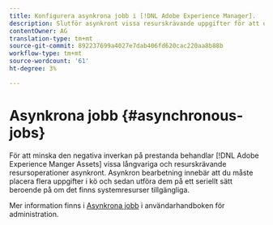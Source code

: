 ```yaml
---
title: Konfigurera asynkrona jobb i [!DNL Adobe Experience Manager].
description: Slutför asynkront vissa resurskrävande uppgifter för att optimera prestandan i [!DNL Experience Manager Assets].
contentOwner: AG
translation-type: tm+mt
source-git-commit: 892237699a4027e7dab406fd620cac220aa8b88b
workflow-type: tm+mt
source-wordcount: '61'
ht-degree: 3%

---
```



# Asynkrona jobb {#asynchronous-jobs}

För att minska den negativa inverkan på prestanda behandlar [!DNL Adobe Experience Manger Assets] vissa långvariga och resurskrävande resursoperationer asynkront. Asynkron bearbetning innebär att du måste placera flera uppgifter i kö och sedan utföra dem på ett seriellt sätt beroende på om det finns systemresurser tillgängliga.

Mer information finns i [Asynkrona jobb](/help/sites-administering/asynchronous-jobs.md) i användarhandboken för administration.
